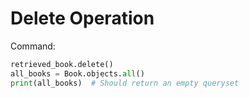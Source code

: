# Delete Operation

Command:
```python
retrieved_book.delete()
all_books = Book.objects.all()
print(all_books)  # Should return an empty queryset
